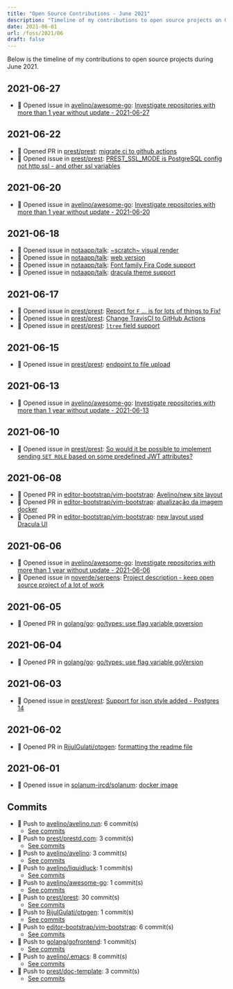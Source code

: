 ```yaml
---
title: "Open Source Contributions - June 2021"
description: "Timeline of my contributions to open source projects on GitHub during June 2021."
date: 2021-06-01
url: /foss/2021/06
draft: false
---
```


Below is the timeline of my contributions to open source projects during June 2021.

## 2021-06-27

- 🐛 Opened issue in [avelino/awesome-go](https://github.com/avelino/awesome-go): [Investigate repositories with more than 1 year without update - 2021-06-27](https://github.com/avelino/awesome-go/issues/3645)

## 2021-06-22

- 🔀 Opened PR in [prest/prest](https://github.com/prest/prest): [migrate ci to github actions](https://github.com/prest/prest/pull/560)
- 🐛 Opened issue in [prest/prest](https://github.com/prest/prest): [PREST_SSL_MODE is PostgreSQL config not http ssl - and other ssl variables](https://github.com/prest/prest/issues/561)

## 2021-06-20

- 🐛 Opened issue in [avelino/awesome-go](https://github.com/avelino/awesome-go): [Investigate repositories with more than 1 year without update - 2021-06-20](https://github.com/avelino/awesome-go/issues/3638)

## 2021-06-18

- 🐛 Opened issue in [notaapp/talk](https://github.com/notaapp/talk): [~scratch~ visual render](https://github.com/notaapp/talk/issues/72)
- 🐛 Opened issue in [notaapp/talk](https://github.com/notaapp/talk): [web version](https://github.com/notaapp/talk/issues/71)
- 🐛 Opened issue in [notaapp/talk](https://github.com/notaapp/talk): [Font family Fira Code support](https://github.com/notaapp/talk/issues/70)
- 🐛 Opened issue in [notaapp/talk](https://github.com/notaapp/talk): [dracula theme support](https://github.com/notaapp/talk/issues/69)

## 2021-06-17

- 🐛 Opened issue in [prest/prest](https://github.com/prest/prest): [Report for `F` ... is for lots of things to Fix!](https://github.com/prest/prest/issues/558)
- 🐛 Opened issue in [prest/prest](https://github.com/prest/prest): [Change TravisCI to GitHub Actions ](https://github.com/prest/prest/issues/555)
- 🐛 Opened issue in [prest/prest](https://github.com/prest/prest): [`ltree` field support](https://github.com/prest/prest/issues/554)

## 2021-06-15

- 🐛 Opened issue in [prest/prest](https://github.com/prest/prest): [endpoint to file upload](https://github.com/prest/prest/issues/550)

## 2021-06-13

- 🐛 Opened issue in [avelino/awesome-go](https://github.com/avelino/awesome-go): [Investigate repositories with more than 1 year without update - 2021-06-13](https://github.com/avelino/awesome-go/issues/3630)

## 2021-06-10

- 🐛 Opened issue in [prest/prest](https://github.com/prest/prest): [So would it be possible to implement sending `SET ROLE` based on some predefined JWT attributes?](https://github.com/prest/prest/issues/548)

## 2021-06-08

- 🔀 Opened PR in [editor-bootstrap/vim-bootstrap](https://github.com/editor-bootstrap/vim-bootstrap): [Avelino/new site layout](https://github.com/editor-bootstrap/vim-bootstrap/pull/383)
- 🔀 Opened PR in [editor-bootstrap/vim-bootstrap](https://github.com/editor-bootstrap/vim-bootstrap): [atualização da imagem docker](https://github.com/editor-bootstrap/vim-bootstrap/pull/382)
- 🔀 Opened PR in [editor-bootstrap/vim-bootstrap](https://github.com/editor-bootstrap/vim-bootstrap): [new layout used Dracula UI](https://github.com/editor-bootstrap/vim-bootstrap/pull/381)

## 2021-06-06

- 🐛 Opened issue in [avelino/awesome-go](https://github.com/avelino/awesome-go): [Investigate repositories with more than 1 year without update - 2021-06-06](https://github.com/avelino/awesome-go/issues/3621)
- 🐛 Opened issue in [noverde/serpens](https://github.com/noverde/serpens): [Project description - keep open source project of a lot of work](https://github.com/noverde/serpens/issues/30)

## 2021-06-05

- 🔀 Opened PR in [golang/go](https://github.com/golang/go): [go/types: use flag variable goversion](https://github.com/golang/go/pull/46585)

## 2021-06-04

- 🔀 Opened PR in [golang/go](https://github.com/golang/go): [go/types: use flag variable goVersion](https://github.com/golang/go/pull/46566)

## 2021-06-03

- 🐛 Opened issue in [prest/prest](https://github.com/prest/prest): [Support for json style added - Postgres 14](https://github.com/prest/prest/issues/547)

## 2021-06-02

- 🔀 Opened PR in [RijulGulati/otpgen](https://github.com/RijulGulati/otpgen): [formatting the readme file](https://github.com/RijulGulati/otpgen/pull/1)

## 2021-06-01

- 🐛 Opened issue in [solanum-ircd/solanum](https://github.com/solanum-ircd/solanum): [docker image](https://github.com/solanum-ircd/solanum/issues/179)

## Commits

- 🔨 Push to [avelino/avelino.run](https://github.com/avelino/avelino.run): 6 commit(s)
  - [See commits](https://github.com/avelino/avelino.run/commits?author=avelino&since=2021-06-01T00:00:00Z&until=2021-06-30T23:59:59Z)
- 🔨 Push to [prest/prestd.com](https://github.com/prest/prestd.com): 3 commit(s)
  - [See commits](https://github.com/prest/prestd.com/commits?author=avelino&since=2021-06-01T00:00:00Z&until=2021-06-30T23:59:59Z)
- 🔨 Push to [avelino/avelino](https://github.com/avelino/avelino): 3 commit(s)
  - [See commits](https://github.com/avelino/avelino/commits?author=avelino&since=2021-06-01T00:00:00Z&until=2021-06-30T23:59:59Z)
- 🔨 Push to [avelino/liquidluck](https://github.com/avelino/liquidluck): 1 commit(s)
  - [See commits](https://github.com/avelino/liquidluck/commits?author=avelino&since=2021-06-01T00:00:00Z&until=2021-06-30T23:59:59Z)
- 🔨 Push to [avelino/awesome-go](https://github.com/avelino/awesome-go): 1 commit(s)
  - [See commits](https://github.com/avelino/awesome-go/commits?author=avelino&since=2021-06-01T00:00:00Z&until=2021-06-30T23:59:59Z)
- 🔨 Push to [prest/prest](https://github.com/prest/prest): 30 commit(s)
  - [See commits](https://github.com/prest/prest/commits?author=avelino&since=2021-06-01T00:00:00Z&until=2021-06-30T23:59:59Z)
- 🔨 Push to [RijulGulati/otpgen](https://github.com/RijulGulati/otpgen): 1 commit(s)
  - [See commits](https://github.com/RijulGulati/otpgen/commits?author=avelino&since=2021-06-01T00:00:00Z&until=2021-06-30T23:59:59Z)
- 🔨 Push to [editor-bootstrap/vim-bootstrap](https://github.com/editor-bootstrap/vim-bootstrap): 6 commit(s)
  - [See commits](https://github.com/editor-bootstrap/vim-bootstrap/commits?author=avelino&since=2021-06-01T00:00:00Z&until=2021-06-30T23:59:59Z)
- 🔨 Push to [golang/gofrontend](https://github.com/golang/gofrontend): 1 commit(s)
  - [See commits](https://github.com/golang/gofrontend/commits?author=avelino&since=2021-06-01T00:00:00Z&until=2021-06-30T23:59:59Z)
- 🔨 Push to [avelino/.emacs](https://github.com/avelino/.emacs): 8 commit(s)
  - [See commits](https://github.com/avelino/.emacs/commits?author=avelino&since=2021-06-01T00:00:00Z&until=2021-06-30T23:59:59Z)
- 🔨 Push to [prest/doc-template](https://github.com/prest/doc-template): 3 commit(s)
  - [See commits](https://github.com/prest/doc-template/commits?author=avelino&since=2021-06-01T00:00:00Z&until=2021-06-30T23:59:59Z)

